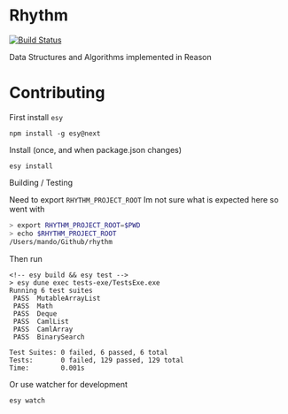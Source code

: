 # Rhythm

[![Build Status](https://dev.azure.com/decent-algorithms/rhythm/_apis/build/status/decent-algorithms.rhythm?branchName=master)](https://dev.azure.com/decent-algorithms/rhythm/_build/latest?definitionId=1?branchName=master)

Data Structures and Algorithms implemented in Reason

# Contributing

First install `esy`

```
npm install -g esy@next
```

Install (once, and when package.json changes)

```
esy install
```

Building / Testing

Need to export `RHYTHM_PROJECT_ROOT`
Im not sure what is expected here so went with

```sh
> export RHYTHM_PROJECT_ROOT=$PWD
> echo $RHYTHM_PROJECT_ROOT
/Users/mando/Github/rhythm
```
Then run
```
<!-- esy build && esy test -->
> esy dune exec tests-exe/TestsExe.exe
Running 6 test suites
 PASS  MutableArrayList
 PASS  Math
 PASS  Deque
 PASS  CamlList
 PASS  CamlArray
 PASS  BinarySearch

Test Suites: 0 failed, 6 passed, 6 total
Tests:       0 failed, 129 passed, 129 total
Time:        0.001s
```

Or use watcher for development

```
esy watch
```

